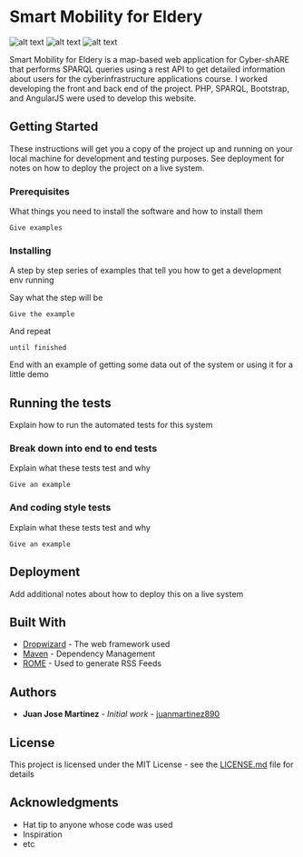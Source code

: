 # Smart Mobility for Eldery

![alt text](http://juanjmartinez.me/img/smart.png)
![alt text](http://juanjmartinez.me/img/smart3.png)
![alt text](http://juanjmartinez.me/img/smart2.png)


 Smart Mobility for Eldery is a map-based web application for Cyber-shARE that performs SPARQL queries using a rest API to get detailed information about users for the cyberinfrastructure applications course. I worked developing the front and back end of the project. PHP, SPARQL, Bootstrap, and AngularJS were used to develop this website.

## Getting Started

These instructions will get you a copy of the project up and running on your local machine for development and testing purposes. See deployment for notes on how to deploy the project on a live system.

### Prerequisites

What things you need to install the software and how to install them

```
Give examples
```

### Installing

A step by step series of examples that tell you how to get a development env running

Say what the step will be

```
Give the example
```

And repeat

```
until finished
```

End with an example of getting some data out of the system or using it for a little demo

## Running the tests

Explain how to run the automated tests for this system

### Break down into end to end tests

Explain what these tests test and why

```
Give an example
```

### And coding style tests

Explain what these tests test and why

```
Give an example
```

## Deployment

Add additional notes about how to deploy this on a live system

## Built With

* [Dropwizard](http://www.dropwizard.io/1.0.2/docs/) - The web framework used
* [Maven](https://maven.apache.org/) - Dependency Management
* [ROME](https://rometools.github.io/rome/) - Used to generate RSS Feeds
 

## Authors

* **Juan Jose Martinez** - *Initial work* - [juanmartinez890](https://github.com/juanmartinez890)

## License

This project is licensed under the MIT License - see the [LICENSE.md](LICENSE.md) file for details

## Acknowledgments

* Hat tip to anyone whose code was used
* Inspiration
* etc
